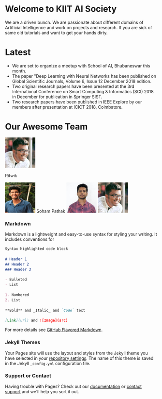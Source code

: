 # Welcome to KIIT AI Society

We are a driven bunch. We are passionate about different domains of Artificial Intelligence and work on projects and research. If you are sick of same old tutorials and want to get your hands dirty.

# Latest
* We are set to organize a meetup with School of AI, Bhubaneswar this month.
* The paper "Deep Learning with Neural Networks has been published on Global Scientific Journals, Volume 6, Issue 12 December 2018 edition.
* Two original research papers have been presented at the 3rd International Conference on Smart Computing & Informatics (SCI) 2018 in December for publication in Springer SIST.
* Two research papers have been published in IEEE Explore by our members after presentation at ICICT 2018, Coimbatore.

# Our Awesome Team
<div style="border: 1px">
    <span>
        <img src="/assets/images/bando.jpg" width="100" height="100"/>
        <p>Ritwik</p>
    </span>
    <span>
        <img src="/assets/images/soham.jpg" width="100" height="100"/>
        Soham Pathak
    </span>
    <span>
        <img src="/assets/images/aniket.jpg" width="100" height="100"/>
    </span>
    <span>
        <img src="/assets/images/bando.jpg" width="100" height="100"/>
    </span>
</div>

### Markdown

Markdown is a lightweight and easy-to-use syntax for styling your writing. It includes conventions for

```markdown
Syntax highlighted code block

# Header 1
## Header 2
### Header 3

- Bulleted
- List

1. Numbered
2. List

**Bold** and _Italic_ and `Code` text

[Link](url) and ![Image](src)
```

For more details see [GitHub Flavored Markdown](https://guides.github.com/features/mastering-markdown/).

### Jekyll Themes

Your Pages site will use the layout and styles from the Jekyll theme you have selected in your [repository settings](https://github.com/kiitai/kiitai.github.io/settings). The name of this theme is saved in the Jekyll `_config.yml` configuration file.

### Support or Contact

Having trouble with Pages? Check out our [documentation](https://docs.github.com/categories/github-pages-basics/) or [contact support](https://github.com/contact) and we’ll help you sort it out.
